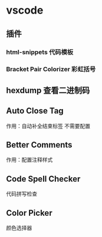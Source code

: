 # vscode

## 插件

### html-snippets  代码模板

### Bracket Pair Colorizer 彩虹括号

## hexdump  查看二进制码

## Auto Close Tag

作用：自动补全结束标签
不需要配置

## Better Comments

作用：配置注释样式

## Code Spell Checker

代码拼写检查

## Color Picker

颜色选择器

